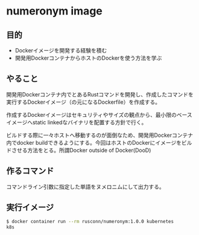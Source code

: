 # numeronym image

## 目的

- Dockerイメージを開発する経験を積む
- 開発用DockerコンテナからホストのDockerを使う方法を学ぶ

## やること

開発用Dockerコンテナ内でとあるRustコマンドを開発し、作成したコマンドを実行するDockerイメージ（の元になるDockerfile）を作成する。

作成するDockerイメージはセキュリティやサイズの観点から、最小限のベースイメージへstatic linkedなバイナリを配置する方針で行く。

ビルドする際に一々ホストへ移動するのが面倒なため、開発用Dockerコンテナ内でdocker buildできるようにする。今回はホストのDockerにイメージをビルドさせる方法をとる。所謂Docker outside of Docker(DooD)

## 作るコマンド

コマンドライン引数に指定した単語をヌメロニムにして出力する。

## 実行イメージ

```sh
$ docker container run --rm rusconn/numeronym:1.0.0 kubernetes
k8s
```
